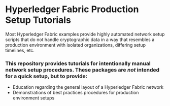 # Hyperledger Fabric Production Setup Tutorials

Most Hyperledger Fabric examples provide highly automated network setup scripts that do not handle cryptographic data in a way that resembles a production environment with isolated organizations, differing setup timelines, etc.

### This repository provides tutorials for **intentionally manual** network setup procedures.  These packages are *not* intended for a quick setup, but to provide:
- Education regarding the general layout of a Hyperledger Fabric network
- Demonstrations of best practices procedures for production environment setups